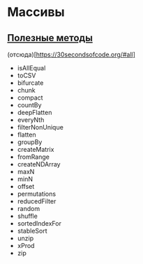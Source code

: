 # Массивы

## [Полезные методы](https://github.com/Mohnatus/js-theory/tree/master/arrays)

(отсюда)[https://30secondsofcode.org/#all]

* isAllEqual
* toCSV
* bifurcate
* chunk
* compact
* countBy
* deepFlatten
* everyNth
* filterNonUnique
* flatten
* groupBy
* createMatrix
* fromRange
* createNDArray
* maxN
* minN
* offset
* permutations
* reducedFilter
* random
* shuffle
* sortedIndexFor
* stableSort
* unzip
* xProd
* zip